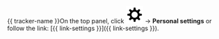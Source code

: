 {{ tracker-name }}On the  top panel, click ![](../../_assets/tracker/svg/settings.svg) → **Personal settings** or follow the link: [{{ link-settings }}]({{ link-settings }}).

